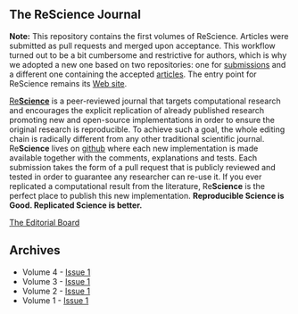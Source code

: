 ## The ReScience Journal

**Note:** This repository contains the first volumes of ReScience. Articles were
submitted as pull requests and merged upon acceptance. This workflow turned out
to be a bit cumbersome and restrictive for authors, which is why we adopted
a new one based on two repositories: one for [submissions](https://github.com/ReScience/submissions)
and a different one containing the accepted [articles](https://github.com/ReScience/articles).
The entry point for ReScience remains its [Web site](https://rescience.github.io/).

[Re**Science**](https://rescience.github.io) is a peer-reviewed journal that
targets computational research and encourages the explicit replication of
already published research promoting new and open-source implementations in
order to ensure the original research is reproducible. To achieve such a goal,
the whole editing chain is radically different from any other traditional
scientific journal. Re**Science** lives on
[github](https://github.com/ReScience/) where each new implementation is made
available together with the comments, explanations and tests. Each submission
takes the form of a pull request that is publicly reviewed and tested in order
to guarantee any researcher can re-use it. If you ever replicated a computational
result from the literature, Re**Science** is the perfect place to publish this
new implementation. **Reproducible Science is Good. Replicated Science is better.**

[The Editorial Board](https://rescience.github.io/board)

## Archives

* Volume 4 - [Issue 1](Volume%204%20-%20Issue%201.md)
* Volume 3 - [Issue 1](Volume%203%20-%20Issue%201.md)
* Volume 2 - [Issue 1](Volume%202%20-%20Issue%201.md)
* Volume 1 - [Issue 1](Volume%201%20-%20Issue%201.md)

